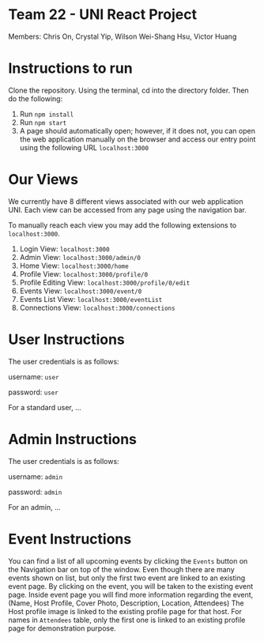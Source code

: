 # Team 22 - UNI React Project
Members: Chris On, Crystal Yip, Wilson Wei-Shang Hsu, Victor Huang

# Instructions to run
Clone the repository. Using the terminal, cd into the directory folder. Then do the following:
1. Run `npm install`
2. Run `npm start`
3. A page should automatically open; however, if it does not, you can open the web application manually on the browser and access our entry point using the following URL `localhost:3000`

# Our Views
We currently have 8 different views associated with our web application UNI. Each view can be accessed from any page using the navigation bar. 

To manually reach each view you may add the following extensions to `localhost:3000`.

1. Login View: `localhost:3000`
2. Admin View: `localhost:3000/admin/0`
3. Home View: `localhost:3000/home`
4. Profile View: `localhost:3000/profile/0`
5. Profile Editing View: `localhost:3000/profile/0/edit`
6. Events View: `localhost:3000/event/0`
7. Events List View: `localhost:3000/eventList`
8. Connections View: `localhost:3000/connections`

# User Instructions
The user credentials is as follows:

username: `user`

password: `user`

For a standard user, ...

# Admin Instructions
The user credentials is as follows:

username: `admin`

password: `admin`

For an admin, ...

# Event Instructions
You can find a list of all upcoming events by clicking the `Events` button on the Navigation bar on top of the window. 
Even though there are many events shown on list, but only the first two event are linked to an existing event page. By clicking on the event, you will be taken to the existing event page.
Inside event page you will find more information regarding the event, (Name, Host Profile, Cover Photo, Description, Location, Attendees) The Host profile image is linked to the existing profile page for that host. For names in `Attendees` table, only the first one is linked to an existing profile page for demonstration purpose. 
